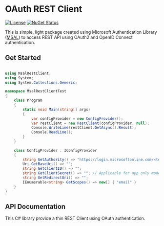 # OAuth REST Client

[![License](https://img.shields.io/pypi/l/sfctl.svg)](https://github.com/dhilmathy/OAuthRestClient/blob/master/LICENSE)
[![NuGet Status](https://img.shields.io/nuget/v/OAuthRestClient.svg)](https://www.nuget.org/packages/OAuthRestClient/)

This is simple, light package created using Microsoft Authentication Library ([MSAL](https://github.com/AzureAD/microsoft-authentication-library-for-dotnet)) to access REST API using OAuth2 and OpenID Connect authentication.

## Get Started

```csharp

using MsalRestClient;
using System;
using System.Collections.Generic;

namespace MsalRestClientTest
{
    class Program
    {
        static void Main(string[] args)
        {
            var configProvider = new ConfigProvider();
            var restClient = new RestClient(configProvider, null);
            Console.WriteLine(restClient.GetAsync().Result);
            Console.ReadLine();
        }
    }
    
    class ConfigProvider : IConfigProvider
    {
        string GetAuthority() => "https://login.microsoftonline.com/<tenantID>";
        Uri GetBaseUri() => "";
        string GetClientID() => "";
        string GetClientSecret() => ""; // Applicable for app only mode
        string GetRedirectUri() => "";
        IEnumerable<string> GetScopes() => new[] { "email" }
    }
}

```

## API Documentation

This C# library provide a thin REST Client using OAuth authentication.

